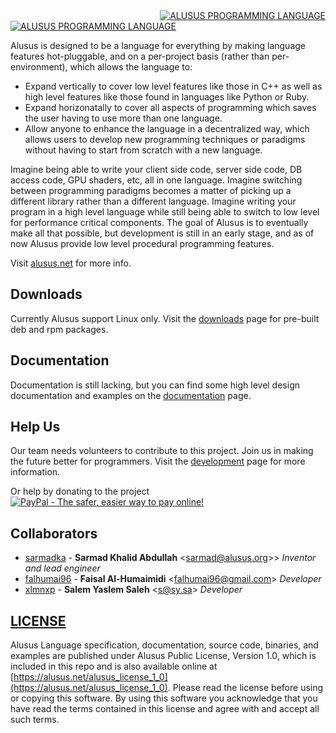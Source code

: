 <div style="float: right;">
  <a href="https://alusus.net/">
    <img
      alt="ALUSUS PROGRAMMING LANGUAGE"
      src="https://alusus.net/Resources/logo.en.gif"
    />
  </a>
</div>
<div>
  <a href="https://alusus.net/">
    <img
      alt="ALUSUS PROGRAMMING LANGUAGE"
      src="https://alusus.net/Resources/title.en.gif"
    />
  </a>
</div>

Alusus is designed to be a language for everything by making language features hot-pluggable, and on a per-project basis
 (rather than per-environment), which allows the language to:
* Expand vertically to cover low level features like those in C++ as well as high level features like those found in
languages like Python or Ruby.
* Expand horizonatally to cover all aspects of programming which saves the user having to use more than one language.
* Allow anyone to enhance the language in a decentralized way, which allows users to develop new programming techniques
or paradigms without having to start from scratch with a new language.

Imagine being able to write your client side code, server side code, DB access code, GPU shaders, etc, all in one
language. Imagine switching between programming paradigms becomes a matter of picking up a different library rather than
a different language. Imagine writing your program in a high level language while still being able to switch to low
level for performance critical components. The goal of Alusus is to eventually make all that possible, but development
is still in an early stage, and as of now Alusus provide low level procedural programming features.

Visit [alusus.net](https://alusus.net) for more info.

## Downloads
Currently Alusus support Linux only. Visit the [downloads](https://alusus.net/download) page for pre-built deb and rpm
packages.

## Documentation
Documentation is still lacking, but you can find some high level design documentation and examples on the
[documentation](https://alusus.net/documentation) page.

## Help Us
Our team needs volunteers to contribute to this project. Join us in making the future better for programmers. Visit the
[development](https://alusus.net/dev) page for more information.

Or help by donating to the project<br/>
[![PayPal - The safer, easier way to pay online!](https://www.paypalobjects.com/en_US/i/btn/btn_donateCC_LG.gif)](https://paypal.me/alusus)

## Collaborators
* [sarmadka](https://github.com/sarmadka) -
**Sarmad Khalid Abdullah** &lt;sarmad@alusus.org>&gt; *Inventor and lead engineer*
* [falhumai96](https://github.com/falhumai96) -
**Faisal Al-Humaimidi** &lt;falhumai96@gmail.com&gt; *Developer*
* [xlmnxp](https://github.com/xlmnxp) -
**Salem Yaslem Saleh** &lt;s@sy.sa&gt; *Developer*

## [LICENSE](license.txt)
Alusus Language specification, documentation, source code, binaries, and examples are published under Alusus Public
License, Version 1.0, which is included in this repo and is also available online at
[https://alusus.net/alusus_license_1_0](https://alusus.net/alusus_license_1_0). Please read the license before using
or copying this software. By using this software you acknowledge that you have read the terms contained in this license
and agree with and accept all such terms.
